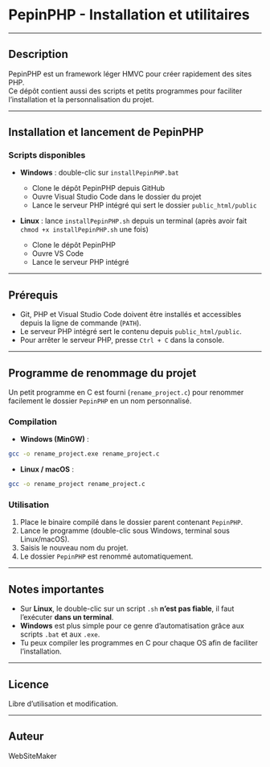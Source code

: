 # PepinPHP - Installation et utilitaires

---

## Description

PepinPHP est un framework léger HMVC pour créer rapidement des sites PHP.  
Ce dépôt contient aussi des scripts et petits programmes pour faciliter l’installation et la personnalisation du projet.

---

## Installation et lancement de PepinPHP

### Scripts disponibles

- **Windows** : double-clic sur `installPepinPHP.bat`  
  - Clone le dépôt PepinPHP depuis GitHub  
  - Ouvre Visual Studio Code dans le dossier du projet  
  - Lance le serveur PHP intégré qui sert le dossier `public_html/public`

- **Linux** : lance `installPepinPHP.sh` depuis un terminal (après avoir fait `chmod +x installPepinPHP.sh` une fois)  
  - Clone le dépôt PepinPHP  
  - Ouvre VS Code  
  - Lance le serveur PHP intégré

---

## Prérequis

- Git, PHP et Visual Studio Code doivent être installés et accessibles depuis la ligne de commande (`PATH`).
- Le serveur PHP intégré sert le contenu depuis `public_html/public`.
- Pour arrêter le serveur PHP, presse `Ctrl + C` dans la console.

---

## Programme de renommage du projet

Un petit programme en C est fourni (`rename_project.c`) pour renommer facilement le dossier `PepinPHP` en un nom personnalisé.

### Compilation

- **Windows (MinGW)** :

```bash
gcc -o rename_project.exe rename_project.c
```

- **Linux / macOS** :

```bash
gcc -o rename_project rename_project.c
```

### Utilisation

1. Place le binaire compilé dans le dossier parent contenant `PepinPHP`.
2. Lance le programme (double-clic sous Windows, terminal sous Linux/macOS).
3. Saisis le nouveau nom du projet.
4. Le dossier `PepinPHP` est renommé automatiquement.

---

## Notes importantes

- Sur **Linux**, le double-clic sur un script `.sh` **n’est pas fiable**, il faut l’exécuter **dans un terminal**.
- **Windows** est plus simple pour ce genre d’automatisation grâce aux scripts `.bat` et aux `.exe`.
- Tu peux compiler les programmes en C pour chaque OS afin de faciliter l’installation.

---

## Licence

Libre d’utilisation et modification.

---

## Auteur

WebSiteMaker
